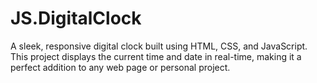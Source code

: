 # JS.DigitalClock
A sleek, responsive digital clock built using HTML, CSS, and JavaScript. This project displays the current time and date in real-time, making it a perfect addition to any web page or personal project.
